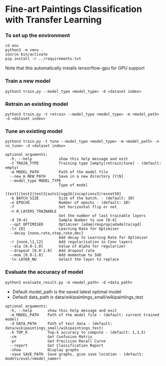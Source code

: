 # Fine-art Paintings Classification with Transfer Learning

### To set up the environment
    cd env
    python3 -m venv .
    source bin/activate
    pip install -r ../requirements.txt
Note that this automatically installs tensorflow-gpu for GPU support

### Train a new model
    python3 train.py --model_type <model_type> -d <dataset index>
### Retrain an existing model
    python3 train.py -t retrain --model_type <model_type> -m <model_path> -d <dataset index>
### Tune an existing model
    python3 train.py -t tune --model_type <model_type> -m <model_path> -n <n_tune> -d <dataset index>

````
optional arguments:
  -h, --help            show this help message and exit
  -t TRAIN_TYPE         Training type [empty|retrain|tune] - (default: empty)
  -m MODEL_PATH         Path of the model file
  --new_m NEW_PATH      Save in a new directory [Y|N]
  --model_type MODEL_TYPE
                        Type of model
                        [test1|test2|test3|auto1|vgg16|inceptionv3|resnet50]
  -b BATCH_SIZE         Size of the batch. - (default: 30)
  -e EPOCHS             Number of epochs - (default: 10)
  -f                    Set horizontal flip or not 
  -n N_LAYERS_TRAINABLE
                        Set the number of last trainable layers
  -d [0-4]              Sample Number to use [0-4]
  --opt OPTIMISER       Optimiser [adam|rmsprop|adadelta|sgd]
  -lr {0}               Learning Rate for Optimiser
  --decay {none,rate,step,rate,dec}
                        Add decay to Learning Rate for Optimiser
  -r {none,l1,l2}       Add regularisation in Conv layers
  --alp [0.0-1.0]       Value of Alpha for regularizer
  --dropout [0.0-1.0]   Add dropout rate
  --mom [0.0-1.0]       Add momentum to SGD
  -ln LAYER_NO          Select the layer to replace
````


### Evaluate the accuracy of model
    python3 evaluate_result.py -m <model_path> -d <data_path>
    
* Default model_path is the saved latest optimal model
* Default data_path is data/wikipaintings_small/wikipaintings_test 

```
optional arguments:
  -h, --help       show this help message and exit
  -m MODEL_PATH    Path of the model file - (default: current trained model)
  -d DATA_PATH     Path of test data - (default: data/wikipaintings_small/wikipaintings_test)
  -k TOP_K         Top-k accuracy to compute - (default: 1,3,5)
  -cm              Get Confusion Matrix
  -pr              Get Precision Recall Curve
  --report         Get Classification Report
  -show            Display graphs
  -save SAVE_PATH  Save graphs, give save location - (default: models/eval/<model_name>)
```